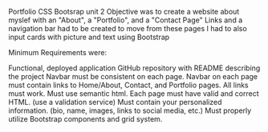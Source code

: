 Portfolio
CSS Bootsrap unit 2 
Objective was to create a website about myslef with an "About", a "Portfolio", and a "Contact Page" 
Links and a navigation bar had to be created to move from these pages 
I had to also input cards with picture and text using Bootstrap

Minimum Requirements were:

Functional, deployed application
GitHub repository with README describing the project
Navbar must be consistent on each page.
Navbar on each page must contain links to Home/About, Contact, and Portfolio pages.
All links must work.
Must use semantic html.
Each page must have valid and correct HTML. (use a validation service)
Must contain your personalized information. (bio, name, images, links to social media, etc.)
Must properly utilize Bootstrap components and grid system.
